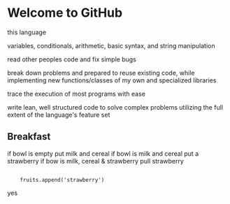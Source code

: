 # Welcome to GitHub

this language

variables, conditionals, arithmetic, basic syntax, and string manipulation

read other peoples code and fix simple bugs

break down problems and prepared to reuse existing code, while implementing new functions/classes of my own and specialized libraries

trace the execution of most programs with ease

write lean, well structured code to solve complex problems utilizing the full extent of the language's feature set

## Breakfast

if bowl is empty
  put milk and cereal
if bowl is milk and cereal
  put a strawberry
if bow is milk, cereal & strawberry
  pull strawberry

```

    fruits.append('strawberry')

```

yes

